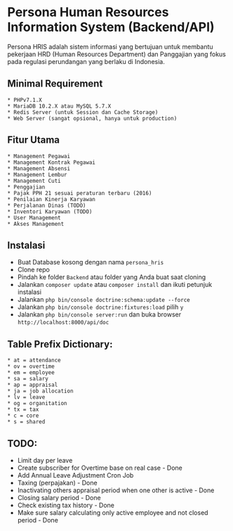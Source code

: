 # Persona Human Resources Information System (Backend/API)

Persona HRIS adalah sistem informasi yang bertujuan untuk membantu pekerjaan HRD (Human Resources Department) dan Panggajian
yang fokus pada regulasi perundangan yang berlaku di Indonesia.

## Minimal Requirement

```
* PHPv7.1.X
* MariaDB 10.2.X atau MySQL 5.7.X
* Redis Server (untuk Session dan Cache Storage)
* Web Server (sangat opsional, hanya untuk production)
```

## Fitur Utama

```
* Management Pegawai
* Management Kontrak Pegawai
* Management Absensi
* Management Lembur
* Management Cuti
* Penggajian
* Pajak PPH 21 sesuai peraturan terbaru (2016)
* Penilaian Kinerja Karyawan
* Perjalanan Dinas (TODO)
* Inventori Karyawan (TODO)
* User Management
* Akses Management
```

## Instalasi

* Buat Database kosong dengan nama `persona_hris`
* Clone repo
* Pindah ke folder `Backend` atau folder yang Anda buat saat cloning
* Jalankan `composer update` atau `composer install` dan ikuti petunjuk instalasi
* Jalankan `php bin/console doctrine:schema:update --force`
* Jalankan `php bin/console doctrine:fixtures:load` pilih `y`
* Jalankan `php bin/console server:run` dan buka browser `http://localhost:8000/api/doc`

## Table Prefix Dictionary:

```
* at = attendance
* ov = overtime
* em = employee
* sa = salary
* ap = appraisal
* ja = job allocation
* lv = leave
* og = organitation
* tx = tax
* c = core
* s = shared
```

## TODO:

- Limit day per leave
- Create subscriber for Overtime base on real case - Done
- Add Annual Leave Adjustment Cron Job
- Taxing (perpajakan) - Done
- Inactivating others appraisal period when one other is active - Done
- Closing salary period - Done
- Check existing tax history - Done
- Make sure salary calculating only active employee and not closed period - Done
